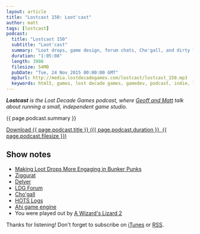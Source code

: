 ```yaml
---
layout: article
title: "Lostcast 150: Loot'cast"
author: matt
tags: [lostcast]
podcast:
  title: "Lostcast 150"
  subtitle: "Loot'cast"
  summary: "Loot drops, game design, forum chats, Cho'gall, and dirty flags."
  duration: "1:05:08"
  length: 3908
  filesize: 54MB
  pubDate: "Tue, 24 Nov 2015 00:00:00 GMT"
  mp3url: http://media.lostdecadegames.com/lostcast/lostcast_150.mp3
  keywords: html5, games, lost decade games, gamedev, podcast, indie, lostcast
---
```

_**Lostcast** is the Lost Decade Games podcast, where [Geoff and Matt](/about/) talk about running a small, independent game studio._

{{ page.podcast.summary }}

<a class="download-podcast" href="{{ page.podcast.mp3url }}">
	Download {{ page.podcast.title }} ({{ page.podcast.duration }}, {{ page.podcast.filesize }})
</a>

## Show notes

* [Making Loot Drops More Engaging in Bunker Punks](http://gamasutra.com/blogs/ShaneNeville/20151120/259916/Making_Loot_Drops_More_Engaging_in_Bunker_Punks.php)
* [Ziggurat](http://store.steampowered.com/app/308420/)
* [Delver](http://store.steampowered.com/app/249630/)
* [LDG Forum](http://forum.lostdecadegames.com/)
* [Cho'gall](http://us.battle.net/heroes/en/heroes/chogall/)
* [HOTS Logs](http://www.hotslogs.com/Default)
* [Ahi game engine](https://github.com/geoffb/ahi)
* You were played out by [A Wizard's Lizard 2](http://www.wizardslizard.com/2/)

Thanks for listening! Don't forget to subscribe on [iTunes](http://itunes.apple.com/us/podcast/lostcast/id481950724) or [RSS](/lostcast.xml).
